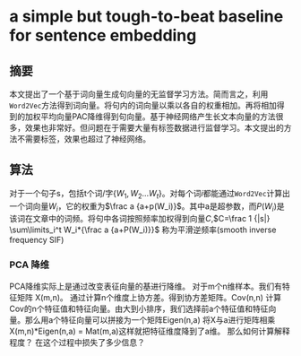 # a simple but tough-to-beat baseline for sentence embedding

## 摘要

本文提出了一个基于词向量生成句向量的无监督学习方法。简而言之，利用`Word2Vec`方法得到词向量。将句内的词向量以乘以各自的权重相加。再将相加得到的加权平均向量PAC降维得到句向量。基于神经网络产生长文本向量的方法很多，效果也非常好。但问题在于需要大量有标签数据进行监督学习。本文提出的方法不需要标签，效果也超过了神经网络。

## 算法

对于一个句子s，包括t个词/字$\{W_1,W_2\dots W_t\}$。对每个词$i$都能通过`Word2Vec`计算出一个词向量$W_i$，它的权重为$\frac a {a+p(W_i)}$。其中a是超参数，而$P(W_i)$是该词在文章中的词频。将句中各词按照频率加权得到向量$C$,$C=\frac 1 {|s|} \sum\limits_i^t W_i*{\frac a {a+P(W_i)}}$
称为平滑逆频率(smooth inverse frequency SIF)

### PCA 降维

PCA降维实际上是通过改变表征向量的基进行降维。
对于m个n维样本。我们有特征矩阵 X(m,n)。
通过计算n个维度上协方差。得到协方差矩阵。Cov(n,n)
计算Cov的n个特征值和特征向量。由大到小排序，我们选择前a个特征值和特征向量。那么用a个特征向量可以拼接为一个矩阵Eigen(n,a)
将X与a进行矩阵相乘 X(m,n)*Eigen(n,a) = Mat(m,a)这样就把特征维度降到了a维。
那么如何计算解释程度？ 在这个过程中损失了多少信息？